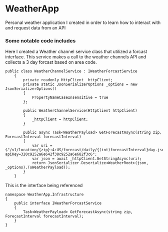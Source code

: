 # WeatherApp
Personal weather application I created in order to learn how to interact with and request data from an API

### Some notable code includes
Here I created a Weather channel service class that utilized a forcast interface. This service makes a call to the weather channels API and collects a 3 day forcast based on area code.
```
public class WeatherChannelService : IWeatherForcastService
    {
        private readonly HttpClient _httpClient;
        private static JsonSerializerOptions _options = new JsonSerializerOptions()
        {
            PropertyNameCaseInsensitive = true
        };

        public WeatherChannelService(HttpClient httpClient)
        {
            _httpClient = httpClient;
        }

        public async Task<WeatherPayload> GetForecastAsync(string zip, ForecastInterval forecastInterval)
        {
            var uri = $"/v1/location/{zip}:4:US/forecast/daily/{(int)forecastInterval}day.json?apiKey=320c9252a6e642f38c9252a6e682f3c6";
            var json = await _httpClient.GetStringAsync(uri);
            return JsonSerializer.Deserialize<WeatherRoot>(json, _options).ToWeatherPayload();
        }
    }
```
This is the interface being referenced
```
namespace WeatherApp.Infrastructure
{
    public interface IWeatherForcastService
    {
        Task<WeatherPayload> GetForecastAsync(string zip, ForecastInterval forecastInterval);
    }
}
```
